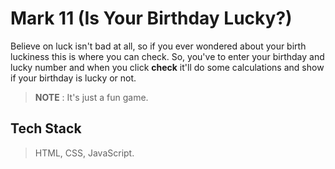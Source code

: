 # Mark 11 (Is Your Birthday Lucky?)
Believe on luck isn't bad at all, so if you ever wondered about your birth luckiness this is where you can check. 
So, you've to enter your birthday and lucky number and when you click **check** it'll do some calculations and show if your birthday is lucky or not.

> **NOTE** : It's just a fun game.

## Tech Stack
> HTML, CSS, JavaScript.
